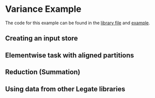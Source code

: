 # Variance Example

The code for this example can be found in the [library file](../hello/hello.py) and [example](variance.py).

## Creating an input store

## Elementwise task with aligned partitions

## Reduction (Summation)

## Using data from other Legate libraries


